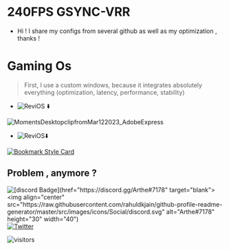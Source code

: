 # 240FPS GSYNC-VRR 
-  Hi ! I share my configs from several github as well as my optimization , thanks !






# Gaming Os
> First, I use a custom windows, because it integrates absolutely everything (optimization, latency, performance, stability)
> 

   - ![ReviOS](https://img.shields.io/badge/Settings-Revision%20Tools-blue?style=flat-square) :arrow_down:
       

![MomentsDesktopclipfromMar122023_AdobeExpress](https://user-images.githubusercontent.com/119135536/224555754-1c8c6f03-290c-41f9-a56f-6a544f9bf06f.gif)



- ![ReviOS](https://img.shields.io/badge/-Download-red?style=flat-square):arrow_down:

[![Bookmark Style Card](https://svg.bookmark.style/api?url=https://www.revi.cc/&mode=light&style=horizontal)](https://www.revi.cc/)





































## Problem , anymore ?

![[discord Badge](href="https://discord.gg/Arthe#7178" target="blank"><img align="center" src="https://raw.githubusercontent.com/rahuldkjain/github-profile-readme-generator/master/src/images/icons/Social/discord.svg" alt="Arthe#7178" height="30" width="40")](https://img.shields.io/badge/Discord-005571?style=for-the-badge&logo=discord&logoColor=ffffff)   [![Twitter](https://img.shields.io/badge/twitter-1DA1F2.svg?style=for-the-badge&logo=twitter&logoColor=ffffff)](https://twitter.com/remy_ftz)

![visitors](https://github.com/LobArthe/Apex-my-config-240FPS-GSYNC.git/badge?page_id=LobArthe&left_color=green&right_color=red)
